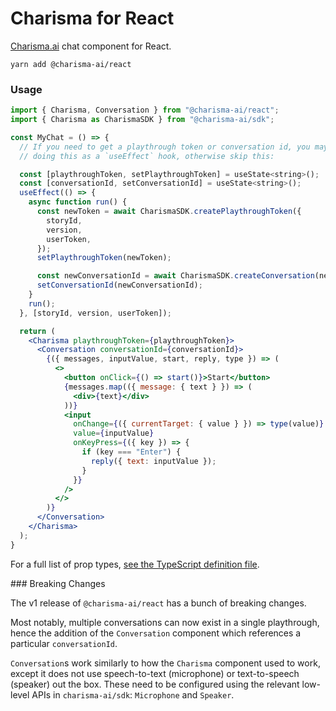 # Charisma for React

[Charisma.ai](https://charisma.ai) chat component for React.

```
yarn add @charisma-ai/react
```

### Usage

```jsx
import { Charisma, Conversation } from "@charisma-ai/react";
import { Charisma as CharismaSDK } from "@charisma-ai/sdk";

const MyChat = () => {
  // If you need to get a playthrough token or conversation id, you may consider
  // doing this as a `useEffect` hook, otherwise skip this:

  const [playthroughToken, setPlaythroughToken] = useState<string>();
  const [conversationId, setConversationId] = useState<string>();
  useEffect(() => {
    async function run() {
      const newToken = await CharismaSDK.createPlaythroughToken({
        storyId,
        version,
        userToken,
      });
      setPlaythroughToken(newToken);

      const newConversationId = await CharismaSDK.createConversation(newToken);
      setConversationId(newConversationId);
    }
    run();
  }, [storyId, version, userToken]);

  return (
    <Charisma playthroughToken={playthroughToken}>
      <Conversation conversationId={conversationId}>
        {({ messages, inputValue, start, reply, type }) => (
          <>
            <button onClick={() => start()}>Start</button>
            {messages.map(({ message: { text } }) => (
              <div>{text}</div>
            ))}
            <input
              onChange={({ currentTarget: { value } }) => type(value)}
              value={inputValue}
              onKeyPress={({ key }) => {
                if (key === "Enter") {
                  reply({ text: inputValue });
                }
              }}
            />
          </>
        )}
      </Conversation>
    </Charisma>
  );
}
```

For a full list of prop types, [see the TypeScript definition file](dist/index.d.ts).

### Breaking Changes

The v1 release of `@charisma-ai/react` has a bunch of breaking changes.

Most notably, multiple conversations can now exist in a single playthrough, hence the addition of the `Conversation` component which references a particular `conversationId`.

`Conversation`s work similarly to how the `Charisma` component used to work, except it does not use speech-to-text (microphone) or text-to-speech (speaker) out the box. These need to be configured using the relevant low-level APIs in `charisma-ai/sdk`: `Microphone` and `Speaker`.
